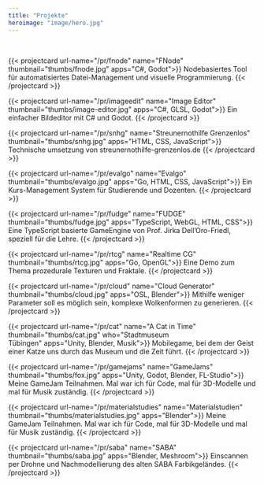 ```yaml
---
title: "Projekte"
heroimage: "image/hero.jpg"
---
```

<br>

{{< projectcard url-name="/pr/fnode" name="FNode" thumbnail="thumbs/fnode.jpg" apps="C#, Godot">}}
Nodebasiertes Tool für automatisiertes Datei-Management und visuelle Programmierung.
{{< /projectcard >}}

{{< projectcard url-name="/pr/imageedit" name="Image Editor" thumbnail="thumbs/image-editor.jpg" apps="C#, GLSL, Godot">}}
Ein einfacher Bildeditor mit C# und Godot.
{{< /projectcard >}}

{{< projectcard url-name="/pr/snhg" name="Streunernothilfe Grenzenlos" thumbnail="thumbs/snhg.jpg" apps="HTML, CSS, JavaScript">}}
Technische umsetzung von streunernothilfe-grenzenlos.de
{{< /projectcard >}}

{{< projectcard url-name="/pr/evalgo" name="Evalgo" thumbnail="thumbs/evalgo.jpg" apps="Go, HTML, CSS, JavaScript">}}
Ein Kurs-Management System für Studierende und Dozenten.
{{< /projectcard >}}

{{< projectcard url-name="/pr/fudge" name="FUDGE" thumbnail="thumbs/fudge.jpg" apps="TypeScript, WebGL, HTML, CSS">}}
Eine TypeScript basierte GameEngine von Prof. Jirka Dell’Oro-Friedl, speziell für die Lehre.
{{< /projectcard >}}

{{< projectcard url-name="/pr/rtcg" name="Realtime CG" thumbnail="thumbs/rtcg.jpg" apps="Go, OpenGL">}}
Eine Demo zum Thema prozedurale Texturen und Fraktale.
{{< /projectcard >}}

{{< projectcard url-name="/pr/cloud" name="Cloud Generator" thumbnail="thumbs/cloud.jpg" apps="OSL, Blender">}}
Mithilfe weniger Parameter soll es möglich sein, komplexe Wolkenformen zu generieren.
{{< /projectcard >}}

{{< projectcard url-name="/pr/cat" name="A Cat in Time" thumbnail="thumbs/cat.jpg" who="Stadtmuseum<br>Tübingen" apps="Unity, Blender, Musik">}}
Mobilegame, bei dem der Geist einer Katze uns durch das Museum und die Zeit führt.
{{< /projectcard >}}

{{< projectcard url-name="/pr/gamejams" name="GameJams" thumbnail="thumbs/fox.jpg" apps="Unity, Godot, Blender, FL-Studio">}}
Meine GameJam Teilnahmen. Mal war ich für Code, mal für 3D-Modelle und mal für Musik zuständig.
{{< /projectcard >}}

{{< projectcard url-name="/pr/materialstudies" name="Materialstudien" thumbnail="thumbs/materialstudies.jpg" apps="Blender">}}
Meine GameJam Teilnahmen. Mal war ich für Code, mal für 3D-Modelle und mal für Musik zuständig.
{{< /projectcard >}}
<!--
{{< projectcard url-name="tattoo" name="Tattoo Intros" thumbnail="thumbs/tattoo.jpg" apps="Blender">}}
Intros für einen Online Kurs zum Thema Tattoo Art.
{{< /projectcard >}}
-->
{{< projectcard url-name="/pr/saba" name="SABA" thumbnail="thumbs/saba.jpg" apps="Blender, Meshroom">}}
Einscannen per Drohne und Nachmodellierung des alten SABA Farbikgeländes.
{{< /projectcard >}}



<style>
  .page {
    width: 100%;
    max-width: 1400px !important;
    padding-right: 120px !important;
}

.shadow {
  box-shadow: 8px 5px 20px #1114;
}

.lg-sub-html {
  display: none !important;
}

@media screen and (max-width: 960px) {
    .page {
    width: 100%;
    max-width: 100% !important;
    padding-right: 20px !important;
    }
}

hr {
  margin-top: 35px !important;
}

</style>
 